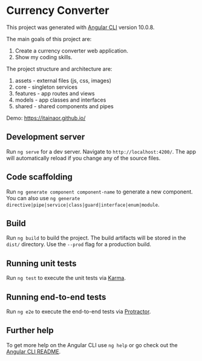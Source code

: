 # Currency Converter
This project was generated with [Angular CLI](https://github.com/angular/angular-cli) version 10.0.8.

The main goals of this project are:
1. Create a currency converter web application.
2. Show my coding skills.

The project structure and architecture are:
1. assets - external files (js, css, images)
2. core - singleton services
3. features - app routes and views
4. models - app classes and interfaces
5. shared - shared components and pipes

Demo: https://itainaor.github.io/


## Development server

Run `ng serve` for a dev server. Navigate to `http://localhost:4200/`. The app will automatically reload if you change any of the source files.

## Code scaffolding

Run `ng generate component component-name` to generate a new component. You can also use `ng generate directive|pipe|service|class|guard|interface|enum|module`.

## Build

Run `ng build` to build the project. The build artifacts will be stored in the `dist/` directory. Use the `--prod` flag for a production build.

## Running unit tests

Run `ng test` to execute the unit tests via [Karma](https://karma-runner.github.io).

## Running end-to-end tests

Run `ng e2e` to execute the end-to-end tests via [Protractor](http://www.protractortest.org/).

## Further help

To get more help on the Angular CLI use `ng help` or go check out the [Angular CLI README](https://github.com/angular/angular-cli/blob/master/README.md).

